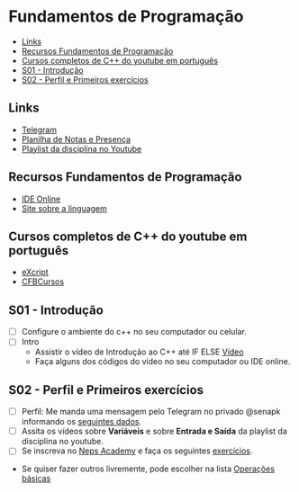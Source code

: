 # Fundamentos de Programação

<!--TOC_BEGIN-->
- [Links](#links)
- [Recursos Fundamentos de Programação](#recursos-fundamentos-de-programação)
- [Cursos completos de C++ do youtube em português](#cursos-completos-de-c-do-youtube-em-português)
- [S01 - Introdução](#s01---introdução)
- [S02 - Perfil e Primeiros exercícios](#s02---perfil-e-primeiros-exercícios)
<!--TOC_END-->

## Links
- [Telegram](https://t.me/+zrcrLWObex8wZmNh)
- [Planilha de Notas e Presença](https://docs.google.com/spreadsheets/d/10udv5GJ-QYqle78bvm2Tummfaj-0EYOPsiLPEKzOpuw/edit?usp=sharing)
- [Playlist da disciplina no Youtube](https://youtube.com/playlist?list=PLqwyjBSVOHRzfXMEJR63RT56ROtk5f6tN)

## Recursos Fundamentos de Programação
- [IDE Online](http://replit.com)
- [Site sobre a linguagem](https://www.learncpp.com/)

## Cursos completos de C++ do youtube em português
- [eXcript](https://www.youtube.com/watch?v=5W9YsbqnX0U&list=PLesCEcYj003QTw6OhCOFb1Fdl8Uiqyrqo)
- [CFBCursos](https://www.youtube.com/watch?v=nUQKr-ey86Y&list=PLx4x_zx8csUjczg1qPHavU1vw1IkBcm40)


## S01 - Introdução
- [ ] Configure o ambiente do c++ no seu computador ou celular.
- [ ] Intro
    - Assistir o vídeo de Introdução ao C++ até IF ELSE [Vídeo](https://youtu.be/VcGw1ydBf64)
    - Faça alguns dos códigos do vídeo no seu computador ou IDE online.

## S02 - Perfil e Primeiros exercícios
- [ ] Perfil: Me manda uma mensagem pelo Telegram no privado @senapk informando os [seguintes dados](pages/perfil.md#dados).
- [ ] Assita os vídeos sobre **Variáveis** e sobre **Entrada e Saída** da playlist da disciplina no youtube.
- [ ] Se inscreva no [Neps Academy](https://neps.academy/) e faça os seguintes [exercícios](pages/intro_neps.md#exercícios-iniciais).
- Se quiser fazer outros livremente, pode escolher na lista [Operações básicas](https://neps.academy/br/exercises-table?subject=48)
